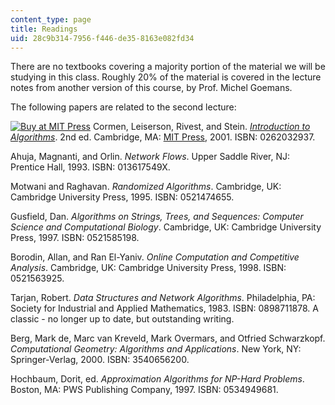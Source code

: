 ```yaml
---
content_type: page
title: Readings
uid: 28c9b314-7956-f446-de35-8163e082fd34
---
```


There are no textbooks covering a majority portion of the material we will be studying in this class. Roughly 20% of the material is covered in the lecture notes from another version of this course, by Prof. Michel Goemans.

The following papers are related to the second lecture:

[![Buy at MIT Press](/images/mp_logo.gif)](https://mitpress.mit.edu/books/introduction-algorithms-second-edition) Cormen, Leiserson, Rivest, and Stein. [_Introduction to Algorithms_](https://mitpress.mit.edu/books/introduction-algorithms-second-edition). 2nd ed. Cambridge, MA: [MIT Press](https://mitpress.mit.edu/books/introduction-algorithms-second-edition), 2001. ISBN: 0262032937.

Ahuja, Magnanti, and Orlin. _Network Flows_. Upper Saddle River, NJ: Prentice Hall, 1993. ISBN: 013617549X.

Motwani and Raghavan. _Randomized Algorithms_. Cambridge, UK: Cambridge University Press, 1995. ISBN: 0521474655.

Gusfield, Dan. _Algorithms on Strings, Trees, and Sequences: Computer Science and Computational Biology_. Cambridge, UK: Cambridge University Press, 1997. ISBN: 0521585198.

Borodin, Allan, and Ran El-Yaniv. _Online Computation and Competitive Analysis_. Cambridge, UK: Cambridge University Press, 1998. ISBN: 0521563925.

Tarjan, Robert. _Data Structures and Network Algorithms_. Philadelphia, PA: Society for Industrial and Applied Mathematics, 1983. ISBN: 0898711878. A classic - no longer up to date, but outstanding writing.

Berg, Mark de, Marc van Kreveld, Mark Overmars, and Otfried Schwarzkopf. _Computational Geometry: Algorithms and Applications_. New York, NY: Springer-Verlag, 2000. ISBN: 3540656200.

Hochbaum, Dorit, ed. _Approximation Algorithms for NP-Hard Problems_. Boston, MA: PWS Publishing Company, 1997. ISBN: 0534949681.